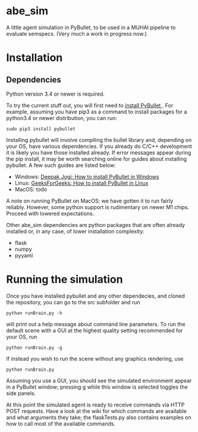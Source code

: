 # abe_sim
A little agent simulation in PyBullet, to be used in a MUHAI pipeline to evaluate semspecs. (Very much a work in progress now.)

# Installation

## Dependencies

Python version 3.4 or newer is required.

To try the current stuff out, you will first need to [install PyBullet ](https://www.openrobots.org/morse/doc/stable/user/installation.html). For example, assuming you have pip3 as a command to install packages for a python3.4 or newer distribution, you can run:

```
sudo pip3 install pybullet
```

Installing pybullet will involve compiling the bullet library and, depending on your OS, have various dependencies. If you already do C/C++ development it is likely you have those installed already. If error messages appear during the pip install, it may be worth searching online for guides about installing pybullet. A few such guides are listed below:

- Windows: [Deepak Jogi: How to install PyBullet in Windows](https://deepakjogi.medium.com/how-to-install-pybullet-physics-simulation-in-windows-e1f16baa26f6)
- Linux: [GeeksForGeeks: How to install PyBullet in Linux](https://www.geeksforgeeks.org/how-to-install-pybullet-package-in-python-on-linux/)
- MacOS: todo

A note on running PyBullet on MacOS: we have gotten it to run fairly reliably. However, some python support is rudimentary on newer M1 chips. Proceed with lowered expectations.

Other abe_sim dependencies are python packages that are often already installed or, in any case, of lower installation complexity:

- flask
- numpy
- pyyaml

# Running the simulation

Once you have installed pybullet and any other dependecies, and cloned the repository, you can go to the src subfolder and run

```
python runBrain.py -h
```

will print out a help message about command line parameters. To run the default scene with a GUI at the highest quality setting recommended for your OS, run

```
python runBrain.py -g
```

If instead you wish to run the scene without any graphics rendering, use

```
python runBrain.py
```

Assuming you use a GUI, you should see the simulated environment appear in a PyBullet window; pressing g while this window is selected toggles the side panels.

At this point the simulated agent is ready to receive commands via HTTP POST requests. Have a look at the wiki for which commands are available and what arguments they take; the flaskTests.py also contains examples on how to call most of the available commands.
